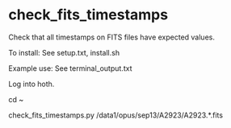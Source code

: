 check_fits_timestamps
=====================

Check that all timestamps on FITS files have expected values.

To install:
See setup.txt, install.sh

Example use:
See terminal_output.txt

Log into hoth.

cd ~

check_fits_timestamps.py /data1/opus/sep13/A2923/A2923.*.fits
